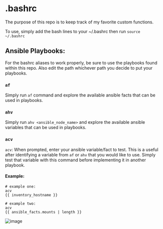 # .bashrc
The purpose of this repo is to keep track of my favorite custom functions. 

To use, simply add the bash lines to your ~/.bashrc then run `source ~/.bashrc`

## Ansible Playbooks:
For the bashrc aliases to work properly, be sure to use the playbooks found within this repo. Also edit the path whichever path you decide to put your playbooks. 

### `af` 
Simply run `af` command and explore the available ansible facts that can be used in playbooks. 

### `ahv`
Simply run `ahv <ansible_node_name>` and explore the available ansible variables that can be used in playbooks. 


### `acv`
`acv`: When prompted, enter your ansible variable/fact to test. This is a useful after identifying a variable from `af` or `ahv` that you would like to use. Simply test that variable with this command before implementing it in another playbook. 

#### Example: 
```
# example one: 
acv
{{ inventory_hostname }}

# example two:
acv
{{ ansible_facts.mounts | length }}
```
![image](https://github.com/acmignona/.bashrc/assets/81653524/b5c03614-5532-4dd5-8ad1-b86bfca8ef36)
